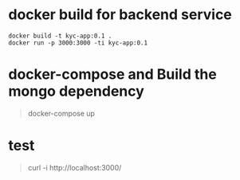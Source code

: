 # docker build for backend service
```
docker build -t kyc-app:0.1 .
docker run -p 3000:3000 -ti kyc-app:0.1
```

# docker-compose and Build the mongo dependency
> docker-compose up

# test
> curl -i http://localhost:3000/

